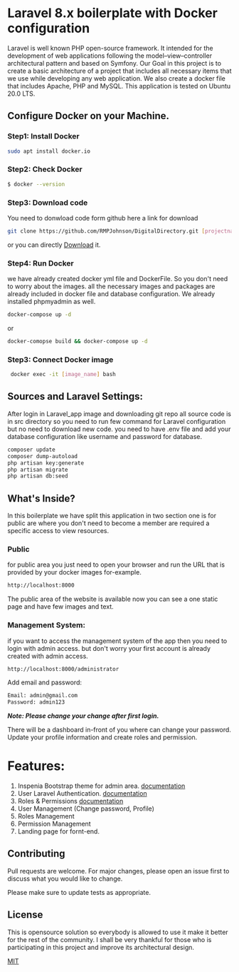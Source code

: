 # Laravel 8.x boilerplate with Docker configuration

Laravel is well known PHP open-source framework. It intended for the development of web applications following the model–view–controller architectural pattern and based on Symfony. Our Goal in this project is to create a basic architecture of a project that includes all necessary items that we use while developing any web application. We also create a docker file that includes Apache, PHP and MySQL. This application is tested on Ubuntu 20.0 LTS.

## Configure Docker on your Machine.

### Step1: Install Docker
```bash
sudo apt install docker.io
```
### Step2: Check Docker
```bash
$ docker --version
```
### Step3: Download code
You need to donwload code form github here a link for download
```bash
git clone https://github.com/RMPJohnson/DigitalDirectory.git [projectname]
```
or you can directly [Download](https://github.com/RMPJohnson/DigitalDirectory/archive/refs/heads/main.zip) it.

### Step4: Run Docker
we have already created docker yml file and DockerFile. So you don't need to worry about the images. all the necessary images and packages are already included in docker file and database configuration. We already installed phpmyadmin as well.
```bash
docker-compose up -d
```
or 
```bash
docker-comopse build && docker-compose up -d
```
### Step3: Connect Docker image
```bash
 docker exec -it [image_name] bash
```

## Sources and Laravel Settings:
After login in Laravel_app image and downloading git repo all source code is in src directory so you need to run few command for Laravel configuration but no need to download new code. you need to have .env file and add your database configuration like username and password for database.


```bash
composer update
composer dump-autoload
php artisan key:generate
php artisan migrate
php artisan db:seed
```

## What's Inside?
In this boilerplate we have split this application in two section one is for public are where you don't need to become a member are required a specific access to view resources.
### Public
for public area you just need to open your browser and run the URL that is provided by your docker images for-example.
```bash
http://localhost:8000
```
The public area of the website is available now you can see a one static page and have few images and text.
### Management System:
if you want to access the management system of the app then you need to login with admin access. but don't worry your first account is already created with admin access.
```bash
http://localhost:8000/administrator
```
Add email and password:
```bash
Email: admin@gmail.com
Password: admin123
```
***Note: Please change your change after first login.***

There will be a dashboard in-front of you where can change your password. Update your profile information and create roles and permission.

# Features:
1. Inspenia Bootstrap theme for admin area. [documentation](http://webapplayers.com/inspinia_admin-v2.9.4/)
2. User Laravel Authentication. [documentation](https://laravel.com/docs/5.7/authentication)
3. Roles & Permissions [documentation](https://codeanddeploy.com/blog/laravel/laravel-8-user-roles-and-permissions-step-by-step-tutorial#kjNAJj9MlMLUcT2n1u7o2VOaO)
4. User Management (Change password, Profile)
5. Roles Management
6. Permission Management
7. Landing page for fornt-end.

## Contributing
Pull requests are welcome. For major changes, please open an issue first to discuss what you would like to change.

Please make sure to update tests as appropriate.

## License
This is opensource solution so everybody is allowed to use it make it better for the rest of the community. I shall be very thankful for those who is participating in this project and improve its architectural design.

[MIT](https://choosealicense.com/licenses/mit/)
